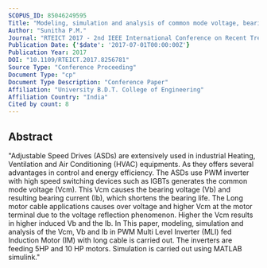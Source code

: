 ```yaml
---
SCOPUS_ID: 85046249595
Title: "Modeling, simulation and analysis of common mode voltage, bearing voltage and bearing current in PWM multilevel inverter fed induction motor with long cable"
Author: "Sunitha P.M."
Journal: "RTEICT 2017 - 2nd IEEE International Conference on Recent Trends in Electronics, Information and Communication Technology, Proceedings"
Publication Date: {'$date': '2017-07-01T00:00:00Z'}
Publication Year: 2017
DOI: "10.1109/RTEICT.2017.8256781"
Source Type: "Conference Proceeding"
Document Type: "cp"
Document Type Description: "Conference Paper"
Affiliation: "University B.D.T. College of Engineering"
Affiliation Country: "India"
Cited by count: 8
---
```


## Abstract
"Adjustable Speed Drives (ASDs) are extensively used in industrial Heating, Ventilation and Air Conditioning (HVAC) equipments. As they offers several advantages in control and energy efficiency. The ASDs use PWM inverter with high speed switching devices such as IGBTs generates the common mode voltage (Vcm). This Vcm causes the bearing voltage (Vb) and resulting bearing current (Ib), which shortens the bearing life. The Long motor cable applications causes over voltage and higher Vcm at the motor terminal due to the voltage reflection phenomenon. Higher the Vcm results in higher induced Vb and the Ib. In This paper, modeling, simulation and analysis of the Vcm, Vb and Ib in PWM Multi Level Inverter (MLI) fed Induction Motor (IM) with long cable is carried out. The inverters are feeding 5HP and 10 HP motors. Simulation is carried out using MATLAB simulink."
